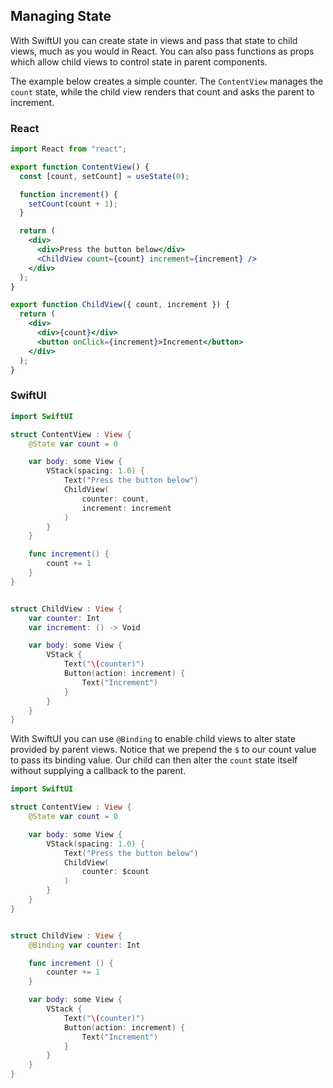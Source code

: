 ## Managing State

With SwiftUI you can create state in views and pass that state to child views, much as you would in React. You can also pass functions as props which allow child views to control state in parent components.

The example below creates a simple counter. The `ContentView` manages the `count` state, while the child view renders that count and asks the parent to increment.

### React

```jsx
import React from "react";

export function ContentView() {
  const [count, setCount] = useState(0);

  function increment() {
    setCount(count + 1);
  }

  return (
    <div>
      <div>Press the button below</div>
      <ChildView count={count} increment={increment} />
    </div>
  );
}

export function ChildView({ count, increment }) {
  return (
    <div>
      <div>{count}</div>
      <button onClick={increment}>Increment</button>
    </div>
  );
}
```

### SwiftUI

```swift
import SwiftUI

struct ContentView : View {
    @State var count = 0

    var body: some View {
        VStack(spacing: 1.0) {
            Text("Press the button below")
            ChildView(
                counter: count,
                increment: increment
            )
        }
    }

    func increment() {
        count += 1
    }
}


struct ChildView : View {
    var counter: Int
    var increment: () -> Void

    var body: some View {
        VStack {
            Text("\(counter)")
            Button(action: increment) {
                Text("Increment")
            }
        }
    }
}

```

With SwiftUI you can use `@Binding` to enable child views to alter state provided by parent views. Notice that we prepend the `$` to our count value to pass its binding value. Our child can then alter the `count` state itself without supplying a callback to the parent.

```swift
import SwiftUI

struct ContentView : View {
    @State var count = 0

    var body: some View {
        VStack(spacing: 1.0) {
            Text("Press the button below")
            ChildView(
                counter: $count
            )
        }
    }
}


struct ChildView : View {
    @Binding var counter: Int

    func increment () {
        counter += 1
    }

    var body: some View {
        VStack {
            Text("\(counter)")
            Button(action: increment) {
                Text("Increment")
            }
        }
    }
}
```
